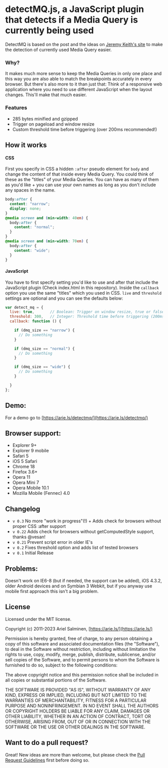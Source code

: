 # detectMQ.js, a JavaScript plugin that detects if a Media Query is currently being used
DetectMQ is based on the post and the ideas on [Jeremy Keith's site](http://adactio.com/journal/5429/) to make the detection of currently used Media Query easier.

### Why?
It makes much more sense to keep the Media Queries in only one place and this way you are also able to match the breakpoints accurately in every browser. But there's also more to it than just that: Think of a responsive web application where you need to use different JavaScript when the layout changes. This'll make that much easier.

### Features
 * 285 bytes minified and gzipped
 * Trigger on pageload and window resize
 * Custom threshold time before triggering (over 200ms recommended!)

## How it works

#### CSS
First you specify in CSS a hidden `:after` pseudo element for `body` and change the content of that inside every Media Query. You could think of these as the "titles" of your Media Queries. You can have as many of them as you'd like + you can use your own names as long as you don't include any spaces in the name.

```css
body:after {
  content: "narrow";
  display: none;
}
@media screen and (min-width: 40em) {
  body:after {
    content: "normal";
  }
}
@media screen and (min-width: 70em) {
  body:after {
    content: "wide";
  }
}
```

#### JavaScript
You have to first specify setting you'd like to use and after that include the JavaScript plugin (Check index.html in this repository). Inside the `callback` option you use the same "titles" which you used in CSS. `live` and `threshold` settings are optional and you can see the defaults below:

```javascript
var detect_mq = {
  live: true,       // Boolean: Trigger on window resize, true or false
  threshold: 300,   // Integer: Threshold time before triggering (200ms+ recommended), in milliseconds
  callback: function () {

    if (dmq_size == "narrow") {
      // Do something
    }

    if (dmq_size == "normal") {
      // Do something
    }

    if (dmq_size == "wide") {
      // Do something
    }

  }
};
```

## Demo:
For a demo go to [https://arie.ls/detectmq/](https://arie.ls/detectmq/)

## Browser support:
 * Explorer 9+
 * Explorer 9 mobile
 * Safari 5
 * iOS 5 Safari
 * Chrome 18
 * Firefox 3.6+
 * Opera 11
 * Opera Mini 7
 * Opera Mobile 10.1
 * Mozilla Mobile (Fennec) 4.0

## Changelog
* `v 0.3` No more "work in progress"(!) + Adds check for browsers without proper CSS :after support
* `v 0.22` Adds check for browsers without getComputedStyle support, thanks @vesan!
* `v 0.21` Prevent script error in older IE's
* `v 0.2` Fixes threshold option and adds list of tested browsers
* `v 0.1` Initial Release

## Problems:
Doesn't work on IE6-8 (but if needed, the support can be added), iOS 4.3.2, older Android devices and on Symbian 3 Webkit, but if you anyway use mobile first approach this isn't a big problem.

## License
Licensed under the MIT license.

Copyright (c) 2011-2023 Ariel Salminen, [https://arie.ls/](https://arie.ls/)

Permission is hereby granted, free of charge, to any person obtaining a copy of this software and associated documentation files (the "Software"), to deal in the Software without restriction, including without limitation the rights to use, copy, modify, merge, publish, distribute, sublicense, and/or sell copies of the Software, and to permit persons to whom the Software is furnished to do so, subject to the following conditions:

The above copyright notice and this permission notice shall be included in all copies or substantial portions of the Software.

THE SOFTWARE IS PROVIDED "AS IS", WITHOUT WARRANTY OF ANY KIND, EXPRESS OR IMPLIED, INCLUDING BUT NOT LIMITED TO THE WARRANTIES OF MERCHANTABILITY, FITNESS FOR A PARTICULAR PURPOSE AND NONINFRINGEMENT. IN NO EVENT SHALL THE AUTHORS OR COPYRIGHT HOLDERS BE LIABLE FOR ANY CLAIM, DAMAGES OR OTHER LIABILITY, WHETHER IN AN ACTION OF CONTRACT, TORT OR OTHERWISE, ARISING FROM, OUT OF OR IN CONNECTION WITH THE SOFTWARE OR THE USE OR OTHER DEALINGS IN THE SOFTWARE.


## Want to do a pull request?

Great! New ideas are more than welcome, but please check the [Pull Request Guidelines](https://github.com/arielsalminen/detectMQ.js/wiki/Pull-Request-Guidelines) first before doing so.
